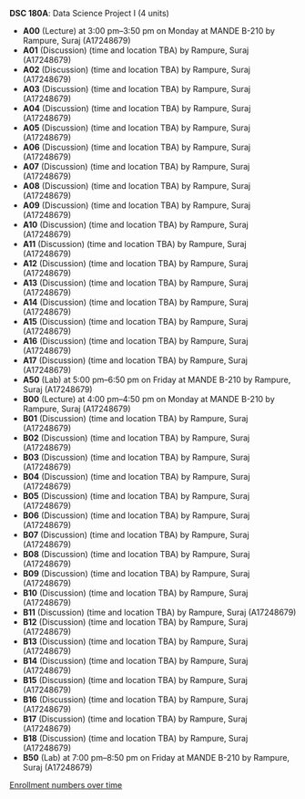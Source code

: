 **DSC 180A**: Data Science Project I (4 units)

- **A00** (Lecture) at 3:00 pm–3:50 pm on Monday at MANDE B-210 by Rampure, Suraj (A17248679)
- **A01** (Discussion) (time and location TBA) by Rampure, Suraj (A17248679)
- **A02** (Discussion) (time and location TBA) by Rampure, Suraj (A17248679)
- **A03** (Discussion) (time and location TBA) by Rampure, Suraj (A17248679)
- **A04** (Discussion) (time and location TBA) by Rampure, Suraj (A17248679)
- **A05** (Discussion) (time and location TBA) by Rampure, Suraj (A17248679)
- **A06** (Discussion) (time and location TBA) by Rampure, Suraj (A17248679)
- **A07** (Discussion) (time and location TBA) by Rampure, Suraj (A17248679)
- **A08** (Discussion) (time and location TBA) by Rampure, Suraj (A17248679)
- **A09** (Discussion) (time and location TBA) by Rampure, Suraj (A17248679)
- **A10** (Discussion) (time and location TBA) by Rampure, Suraj (A17248679)
- **A11** (Discussion) (time and location TBA) by Rampure, Suraj (A17248679)
- **A12** (Discussion) (time and location TBA) by Rampure, Suraj (A17248679)
- **A13** (Discussion) (time and location TBA) by Rampure, Suraj (A17248679)
- **A14** (Discussion) (time and location TBA) by Rampure, Suraj (A17248679)
- **A15** (Discussion) (time and location TBA) by Rampure, Suraj (A17248679)
- **A16** (Discussion) (time and location TBA) by Rampure, Suraj (A17248679)
- **A17** (Discussion) (time and location TBA) by Rampure, Suraj (A17248679)
- **A50** (Lab) at 5:00 pm–6:50 pm on Friday at MANDE B-210 by Rampure, Suraj (A17248679)
- **B00** (Lecture) at 4:00 pm–4:50 pm on Monday at MANDE B-210 by Rampure, Suraj (A17248679)
- **B01** (Discussion) (time and location TBA) by Rampure, Suraj (A17248679)
- **B02** (Discussion) (time and location TBA) by Rampure, Suraj (A17248679)
- **B03** (Discussion) (time and location TBA) by Rampure, Suraj (A17248679)
- **B04** (Discussion) (time and location TBA) by Rampure, Suraj (A17248679)
- **B05** (Discussion) (time and location TBA) by Rampure, Suraj (A17248679)
- **B06** (Discussion) (time and location TBA) by Rampure, Suraj (A17248679)
- **B07** (Discussion) (time and location TBA) by Rampure, Suraj (A17248679)
- **B08** (Discussion) (time and location TBA) by Rampure, Suraj (A17248679)
- **B09** (Discussion) (time and location TBA) by Rampure, Suraj (A17248679)
- **B10** (Discussion) (time and location TBA) by Rampure, Suraj (A17248679)
- **B11** (Discussion) (time and location TBA) by Rampure, Suraj (A17248679)
- **B12** (Discussion) (time and location TBA) by Rampure, Suraj (A17248679)
- **B13** (Discussion) (time and location TBA) by Rampure, Suraj (A17248679)
- **B14** (Discussion) (time and location TBA) by Rampure, Suraj (A17248679)
- **B15** (Discussion) (time and location TBA) by Rampure, Suraj (A17248679)
- **B16** (Discussion) (time and location TBA) by Rampure, Suraj (A17248679)
- **B17** (Discussion) (time and location TBA) by Rampure, Suraj (A17248679)
- **B18** (Discussion) (time and location TBA) by Rampure, Suraj (A17248679)
- **B50** (Lab) at 7:00 pm–8:50 pm on Friday at MANDE B-210 by Rampure, Suraj (A17248679)

[Enrollment numbers over time](./DSC180A.tsv)
